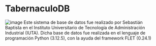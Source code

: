 # TabernaculoDB
![image](https://github.com/user-attachments/assets/16e898f1-28c4-4feb-adc2-2483530e4b4e)
Este sistema de base de datos fue realizado por Sebastián Baptista en el Instituto Universitario de Tecnología de Administración Industrial (IUTA). Dicha base de datos fue realizada en el lenguaje de programación Python (3.12.5), con la ayuda del framework FLET (0.24.1)

